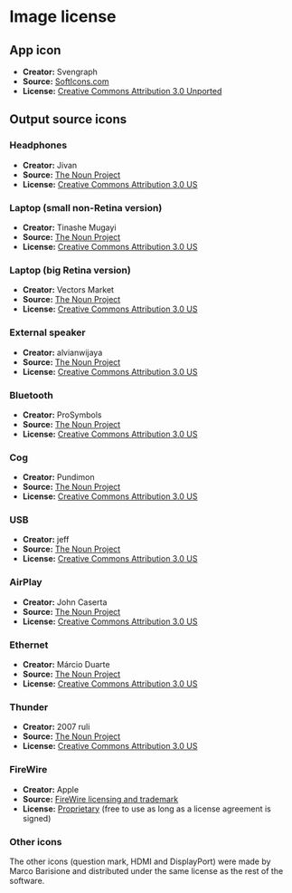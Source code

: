 Image license
=============

App icon
--------
* **Creator:** Svengraph
* **Source:** [SoftIcons.com](http://www.softicons.com/web-icons/i-love-icons-by-svengraph/headphones-icon)
* **License:** [Creative Commons Attribution 3.0 Unported](https://creativecommons.org/licenses/by/3.0/)


Output source icons
-------------------

### Headphones
* **Creator:** Jivan
* **Source:** [The Noun Project](https://thenounproject.com/search/?q=headphones&i=1052572)
* **License:** [Creative Commons Attribution 3.0 US](https://creativecommons.org/licenses/by/3.0/us/)

### Laptop (small non-Retina version)
* **Creator:** Tinashe Mugayi
* **Source:** [The Noun Project](https://thenounproject.com/search/?q=laptop&i=1145603)
* **License:** [Creative Commons Attribution 3.0 US](https://creativecommons.org/licenses/by/3.0/us/)

### Laptop (big Retina version)
* **Creator:** Vectors Market
* **Source:** [The Noun Project](https://thenounproject.com/search/?q=laptop&i=1204752)
* **License:** [Creative Commons Attribution 3.0 US](https://creativecommons.org/licenses/by/3.0/us/)

### External speaker
* **Creator:** alvianwijaya
* **Source:** [The Noun Project](https://thenounproject.com/search/?q=speaker&i=1206057)
* **License:** [Creative Commons Attribution 3.0 US](https://creativecommons.org/licenses/by/3.0/us/)

### Bluetooth
* **Creator:** ProSymbols
* **Source:** [The Noun Project](https://thenounproject.com/search/?q=bluetooth&i=787973)
* **License:** [Creative Commons Attribution 3.0 US](https://creativecommons.org/licenses/by/3.0/us/)

### Cog
* **Creator:** Pundimon
* **Source:** [The Noun Project](https://thenounproject.com/search/?q=gear&i=1210188)
* **License:** [Creative Commons Attribution 3.0 US](https://creativecommons.org/licenses/by/3.0/us/)

### USB
* **Creator:** jeff
* **Source:** [The Noun Project](https://thenounproject.com/search/?q=usb&i=942000)
* **License:** [Creative Commons Attribution 3.0 US](https://creativecommons.org/licenses/by/3.0/us/)

### AirPlay
* **Creator:** John Caserta
* **Source:** [The Noun Project](https://thenounproject.com/search/?q=airplay&i=11233)
* **License:** [Creative Commons Attribution 3.0 US](https://creativecommons.org/licenses/by/3.0/us/)

### Ethernet
* **Creator:** Márcio Duarte
* **Source:** [The Noun Project](https://thenounproject.com/search/?q=ethernet&i=7050)
* **License:** [Creative Commons Attribution 3.0 US](https://creativecommons.org/licenses/by/3.0/us/)

### Thunder
* **Creator:** 2007 ruli
* **Source:** [The Noun Project](https://thenounproject.com/search/?q=thunderbolt&i=1176591)
* **License:** [Creative Commons Attribution 3.0 US](https://creativecommons.org/licenses/by/3.0/us/)

### FireWire
* **Creator:** Apple
* **Source:** [FireWire licensing and trademark](https://developer.apple.com/softwarelicensing/agreements/firewire.php)
* **License:** [Proprietary](https://developer.apple.com/softwarelicensing/agreements/pdf/firewiretmlicense.pdf) (free to use as long as a license agreement is signed)

### Other icons

The other icons (question mark, HDMI and DisplayPort) were made by Marco Barisione and distributed under the same license as the rest of the software.
